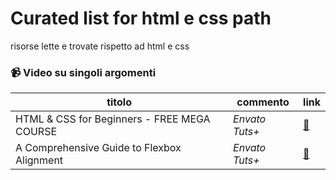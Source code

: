 # Curated list for html e css path

risorse lette e trovate rispetto ad html e css

### :video_camera: Video su singoli argomenti
titolo|commento|link
------|--------|----
HTML & CSS for Beginners - FREE MEGA COURSE | _Envato Tuts+_ | [:link:](https://www.youtube.com/watch?v=iG2jotQo9NI)
A Comprehensive Guide to Flexbox Alignment | _Envato Tuts+_ | [:link:](https://www.youtube.com/watch?v=t_I4HWMEtyw)
